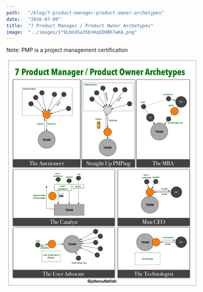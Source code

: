 ```yaml
---
path:	"/blog/7-product-manager-product-owner-archetypes"
date:	"2016-07-09"
title:	"7 Product Manager / Product Owner Archetypes"
image:	"../images/1*9LbU4Sa35EnHqIOHBh7wKA.png"
---
```


Note: PMP is a project management certification

![](../images/1*9LbU4Sa35EnHqIOHBh7wKA.png)
